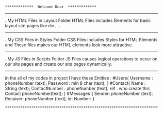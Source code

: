                                                                          *************  Welcome Dear  *************


**************************************************************************************************************

. My HTML Files in Layout Folder
    HTML Files includes Elements for basic layout site pages like div , ...

**************************************************************************************************************

. My CSS Files in Styles Folder 
    CSS Files includes Styles for HTML Elements and These files makes our HTML elements look more attractive.

**************************************************************************************************************

. My JS Files in Scripts Folder
    JS Files causes logical operations to occur on our site pages and create our site pages dynamically.

**************************************************************************************************************

in the all of my codes in project I have these Entities :
    #Users{
        Username : phoneNumber (text);
        Password : min 8 char (text);
    }
    #Contact{
        Name : String (text);
        ContactNumber : phoneNumber (text);
        ref : who create this Contact phoneNumber(text);
    }
    #Messages {
        Sender: phoneNumber (text);
        Recaiver: phoneNumber (text);
        id: Number:
    }
    
    ***********************************************************************************************************